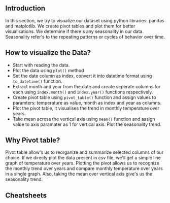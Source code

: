 ## Introduction
In this section, we try to visualize our dataset using python libraries: pandas and matplotlib.
We create pivot tables and plot them for better visualisations.
We determine if there's any seasonality in our data. 
Seasonality refer's to the repeating patterns or cycles of behavior over time.

## How to visualize the Data?
- Start with reading the data.
- Plot the data using `plot()` method
- Set the date column as index, convert it into datetime format using `to_datetime()` function.
- Extract month and year from the date and create seperate columns for each using `index.month()` and `index.year()` functions respectively.
- Create pivot table using `pivot_table()` function and assign values to paramters: temperature as value, month as index and year as columns.
- Plot the pivot table, it visualises the trend in monthly temperature over years.
- Take mean across the vertical axis using `mean()` function and assign value to axis paramater as 1 for vertical axis. Plot the seasonality trend.

## Why Pivot table?
Pivot table allow's us to reorganize and summarize selected columns of our choice.
If we direcly plot the data present in csv file, we'll get a simple line graph of temperature over years.
Plotting the pivot allows us to recognize the monthly trend over years and compare monthly temperature over years in a single graph.
Also, taking the mean over vertical axis give's us the seasonality trend.

## Cheatsheets
